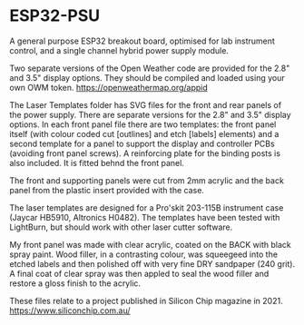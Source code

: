 # ESP32-PSU
A general purpose ESP32 breakout board, optimised for lab instrument control, and a single channel hybrid power supply module.

Two separate versions of the Open Weather code are provided for the 2.8" and 3.5" display options. They should be compiled and loaded using your own OWM token. https://openweathermap.org/appid

The Laser Templates folder has SVG files for the front and rear panels of the power supply. There are separate versions for the 2.8" and 3.5" display options. In each front panel file there are two templates: the front panel itself (with colour coded cut [outlines] and etch [labels] elements) and a second template for a panel to support the display and controller PCBs (avoiding front panel screws). A reinforcing plate for the binding posts is also included. It is fitted behnd the front panel.

The front and supporting panels were cut from 2mm acrylic and the back panel from the plastic insert provided with the case.

The laser templates are designed for a Pro'skit 203-115B instrument case (Jaycar HB5910, Altronics H0482). The templates have been tested with LightBurn, but should work with other laser cutter software. 

My front panel was made with clear acrylic, coated on the BACK with black spray paint. Wood filler, in a contrasting colour, was squeegeed into the etched labels and then polished off with very fine DRY sandpaper (240 grit). A final coat of clear spray was then appled to seal the wood filler and restore a gloss finish to the acrylic.

These files relate to a project published in Silicon Chip magazine in 2021. https://www.siliconchip.com.au/
